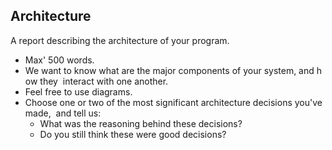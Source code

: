 ## Architecture

A report describing the architecture of your program. 
* Max' 500 words. 
* We want to know what are the major components of your system, and how they 
interact with one another. 
* Feel free to use diagrams. 
* Choose one or two of the most significant architecture decisions you've made, 
and tell us: 
  * What was the reasoning behind these decisions? 
  * Do you still think these were good decisions? 
